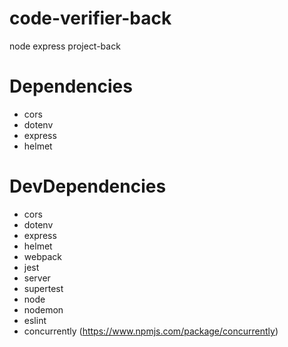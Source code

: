 # code-verifier-back
node express project-back
# Dependencies
- cors
- dotenv
- express
- helmet
# DevDependencies
- cors
- dotenv
- express
- helmet
- webpack
- jest
- server
- supertest
- node
- nodemon
- eslint
- concurrently (https://www.npmjs.com/package/concurrently)
